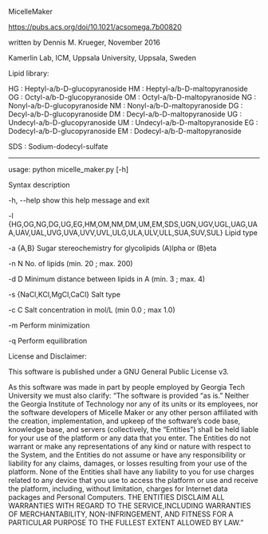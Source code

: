 MicelleMaker

https://pubs.acs.org/doi/10.1021/acsomega.7b00820

written by Dennis M. Krueger, November 2016

Kamerlin Lab, ICM, Uppsala University, Uppsala, Sweden


Lipid library:

HG : Heptyl-a/b-D-glucopyranoside
HM : Heptyl-a/b-D-maltopyranoside
OG : Octyl-a/b-D-glucopyranoside
OM : Octyl-a/b-D-maltopyranoside
NG : Nonyl-a/b-D-glucopyranoside
NM : Nonyl-a/b-D-maltopyranoside
DG : Decyl-a/b-D-glucopyranoside
DM : Decyl-a/b-D-maltopyranoside
UG : Undecyl-a/b-D-glucopyranoside
UM : Undecyl-a/b-D-maltopyranoside
EG : Dodecyl-a/b-D-glucopyranoside
EM : Dodecyl-a/b-D-maltopyranoside
  
SDS : Sodium-dodecyl-sulfate
  
*************************************************************************
  
usage: python micelle_maker.py [-h] 

Syntax description

-h, --help	show this help message and exit

-l	{HG,OG,NG,DG,UG,EG,HM,OM,NM,DM,UM,EM,SDS,UGN,UGV,UGL,UAG,UAA,UAV,UAL,UVG,UVA,UVV,UVL,ULG,ULA,ULV,ULL,SUA,SUV,SUL}	Lipid type

-a	{A,B}	Sugar stereochemistry for glycolipids (A)lpha or (B)eta

-n N	No. of lipids (min. 20 ; max. 200)

-d D	Minimum distance between lipids in A (min. 3 ; max. 4)

-s	{NaCl,KCl,MgCl,CaCl}	Salt type

-c C	Salt concentration in mol/L (min 0.0 ; max 1.0)

-m	Perform minimization

-q	Perform equilibration

License and Disclaimer:

This software is published under a GNU General Public License v3.

As this software was made in part by people employed by Georgia Tech University we must also clarify: “The software is provided “as is.” Neither the Georgia Institute of Technology nor any of its units or its employees, nor the software developers of Micelle Maker or any other person affiliated with the creation, implementation, and upkeep of the software’s code base, knowledge base, and servers (collectively, the “Entities”) shall be held liable for your use of the platform or any data that you enter. The Entities do not warrant or make any representations of any kind or nature with respect to the System, and the Entities do not assume or have any responsibility or liability for any claims, damages, or losses resulting from your use of the platform. None of the Entities shall have any liability to you for use charges related to any device that you use to access the platform or use and receive the platform, including, without limitation, charges for Internet data packages and Personal Computers. THE ENTITIES DISCLAIM ALL WARRANTIES WITH REGARD TO THE SERVICE,INCLUDING WARRANTIES OF MERCHANTABILITY, NON-INFRINGEMENT, AND FITNESS FOR A PARTICULAR PURPOSE TO THE FULLEST EXTENT ALLOWED BY LAW.”
